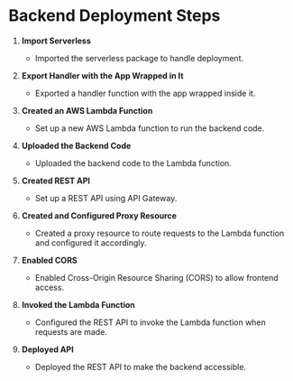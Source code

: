 # Backend Deployment Steps

1. **Import Serverless**

    - Imported the serverless package to handle deployment.

2. **Export Handler with the App Wrapped in It**

    - Exported a handler function with the app wrapped inside it.

3. **Created an AWS Lambda Function**

    - Set up a new AWS Lambda function to run the backend code.

4. **Uploaded the Backend Code**

    - Uploaded the backend code to the Lambda function.

5. **Created REST API**

    - Set up a REST API using API Gateway.

6. **Created and Configured Proxy Resource**

    - Created a proxy resource to route requests to the Lambda function and configured it accordingly.

7. **Enabled CORS**

    - Enabled Cross-Origin Resource Sharing (CORS) to allow frontend access.

8. **Invoked the Lambda Function**

    - Configured the REST API to invoke the Lambda function when requests are made.

9. **Deployed API**
    - Deployed the REST API to make the backend accessible.
